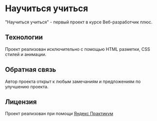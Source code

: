 # Научиться учиться

"Научиться учиться" - первый проект в курсе Веб-разработчик плюс.

## Технологии

Проект реализован исключительно с помощью HTML разметки, CSS стилей и анимации.

## Обратная связь
Автор проекта открыт к любым замечаниям и предложениям по улучшению проекта.

## Лицензия
Проект реализован при помощи [Яндекс Практикум](https://practicum.yandex.ru/web-plus/)
